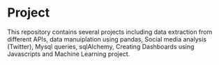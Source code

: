 # Project

This repository contains several projects including data extraction from different APIs, data manuiplation using pandas, Social media analysis (Twitter), Mysql queries, sqlAlchemy, Creating Dashboards using Javascripts and Machine Learning project.   